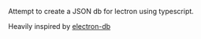 Attempt to create a JSON db for lectron using typescript.

Heavily inspired by [electron-db](https://github.com/alexiusacademia/electron-db)
